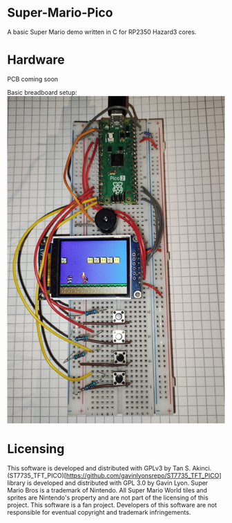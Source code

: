 # Super-Mario-Pico
A basic Super Mario demo written in C for RP2350 Hazard3 cores.

# Hardware
PCB coming soon

Basic breadboard setup:
![Super Mario Pico on breadboard](circuit.jpg)

# Licensing
This software is developed and distributed with GPLv3 by Tan S. Akinci. (ST7735_TFT_PICO)[https://github.com/gavinlyonsrepo/ST7735_TFT_PICO] library is developed and distributed with GPL 3.0 by Gavin Lyon. Super Mario Bros is a trademark of Nintendo. All Super Mario World tiles and sprites are Nintendo's property and are not part of the licensing of this project. This software is a fan project. Developers of this software are not responsible for eventual copyright and trademark infringements.
